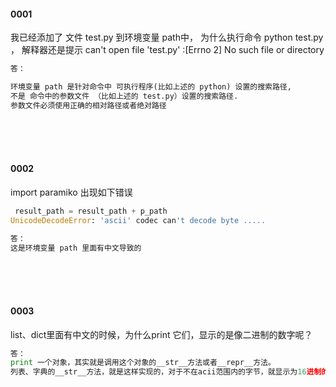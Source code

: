 #### 0001

我已经添加了 文件 test.py 到环境变量 path中， 为什么执行命令 python test.py ，
解释器还是提示 can't open file 'test.py' :[Errno 2] No such file or directory

```python
答： 

环境变量 path 是针对命令中 可执行程序(比如上述的 python) 设置的搜索路径, 
不是 命令中的参数文件 （比如上述的 test.py）设置的搜索路径.
参数文件必须使用正确的相对路径或者绝对路径

```



<br><br><br>
#### 0002

import paramiko 出现如下错误

```python
 result_path = result_path + p_path
UnicodeDecodeError: 'ascii' codec can't decode byte .....
```

```python
答： 
这是环境变量 path 里面有中文导致的
```



<br><br><br>
#### 0003
list、dict里面有中文的时候，为什么print 它们，显示的是像二进制的数字呢？

```python
答： 
print 一个对象，其实就是调用这个对象的__str__方法或者__repr__方法。
列表、字典的__str__方法，就是这样实现的，对于不在acii范围内的字节，就显示为16进制的数字
```

